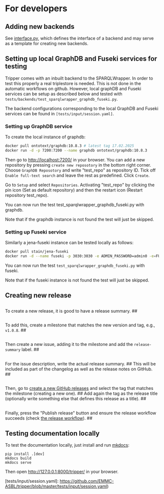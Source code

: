 # For developers  ##
  ##
## Adding new backends

See [interface.py], which defines the interface of a backend and may serve as a template for creating new backends.


## Setting up local GraphDB and Fuseki services for testing
Tripper comes with an inbuilt backend to the SPARQLWrapper. In order
to test this properly a real triplestore is needed. This is not done in the
automatic workflows on github. However, local graphDB and Fuseki services
can be setup as described below and tested with
`tests/backends/test_sparqlwrapper_graphdb_fuseki.py`.

The backend configurations corresponding to the local GraphDB and Fuseki services
can be found in `[tests/input/session.yaml]`.


### Setting up GraphDB service
To create the local instance of graphdb:
```bash
docker pull ontotext/graphdb:10.8.3 # latest tag 17.02.2025
docker run -d -p 7200:7200 --name graphdb ontotext/graphdb:10.8.3
```

Then go to [http://localhost:7200/](http://localhost:7200/) in your browser.
You can add a new repository by pressing `create new reposotory` in the bottom right corner.
Choose `GraphDB Reposotory` and write "test_repo" as repository ID.
Tick off `Enable full-text search` and leave the rest as predefined.
Click `Create`.

Go to `Setup` and select `Repositories`.
Activating "test_repo" by clicking the pin icon (Set as default repository) and then the restart icon (Restart repository test_repo).

You can now run the test test_sparqlwrapper_graphdb_fuseki.py with graphdb.

Note that if the graphdb instance is not found the test will just be skipped.


### Setting up Fuseki service
Similarly a jena-fuseki instance can be tested locally as follows:

```bash
docker pull stain/jena-fuseki
docker run -d --name fuseki -p 3030:3030 -e ADMIN_PASSWORD=admin0 -e=FUSEKI_DATASET_1=test_repo stain/jena-fuseki
```

You can now run the test `test_sparqlwrapper_graphdb_fuseki.py` with fuseki.

Note that if the fuseki instance is not found the test will just be skipped.



## Creating new release
  ##
To create a new release, it is good to have a release summary.  ##
  ##
To add this, create a milestone that matches the new version and tag, e.g., `v1.0.8`.  ##
  ##
Then create a new issue, adding it to the milestone and add the `release-summary` label.  ##
  ##
For the issue description, write the actual release summary.  ##
This will be included as part of the changelog as well as the release notes on GitHub.  ##
  ##
Then, go to [create a new GitHub releases](https://github.com/EMMC-ASBL/tripper/releases/new) and select the tag that matches the milestone (creating a new one).  ##
Add again the tag as the release title (optionally write something else that defines this release as a title).  ##
  ##
Finally, press the "Publish release" button and ensure the release workflow succeeds (check [the release workflow](https://github.com/EMMC-ASBL/tripper/actions/workflows/cd_release.yml)).  ##



## Testing documentation locally

To test the documentation locally, just install and run [mkdocs]:

    pip install .[dev]
    mkdocs build
    mkdocs serve

Then open http://127.0.0.1:8000/tripper/ in your browser.



[interface.py]: https://github.com/EMMC-ASBL/tripper/blob/master/tripper/interface.py
[mkdocs]: https://www.mkdocs.org/
[tests/input/session.yaml]: https://github.com/EMMC-ASBL/tripper/blob/master/tests/input/session.yaml)
